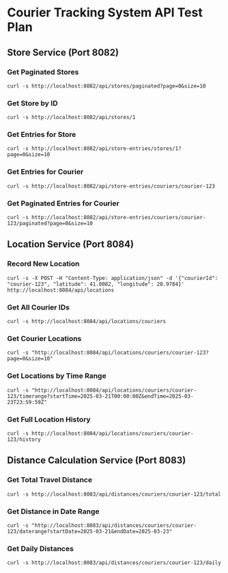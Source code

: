 # Courier Tracking System API Test Plan

## Store Service (Port 8082)

### Get Paginated Stores

```
curl -s http://localhost:8082/api/stores/paginated?page=0&size=10
```

### Get Store by ID

```
curl -s http://localhost:8082/api/stores/1
```

### Get Entries for Store

```
curl -s http://localhost:8082/api/store-entries/stores/1?page=0&size=10
```

### Get Entries for Courier

```
curl -s http://localhost:8082/api/store-entries/couriers/courier-123
```

### Get Paginated Entries for Courier

```
curl -s http://localhost:8082/api/store-entries/couriers/courier-123/paginated?page=0&size=10
```

## Location Service (Port 8084)

### Record New Location

```
curl -s -X POST -H "Content-Type: application/json" -d '{"courierId": "courier-123", "latitude": 41.0082, "longitude": 28.9784}' http://localhost:8084/api/locations
```

### Get All Courier IDs

```
curl -s http://localhost:8084/api/locations/couriers
```

### Get Courier Locations

```
curl -s "http://localhost:8084/api/locations/couriers/courier-123?page=0&size=10"
```

### Get Locations by Time Range

```
curl -s "http://localhost:8084/api/locations/couriers/courier-123/timerange?startTime=2025-03-21T00:00:00Z&endTime=2025-03-23T23:59:59Z"
```

### Get Full Location History

```
curl -s http://localhost:8084/api/locations/couriers/courier-123/history
```

## Distance Calculation Service (Port 8083)

### Get Total Travel Distance

```
curl -s http://localhost:8083/api/distances/couriers/courier-123/total
```

### Get Distance in Date Range

```
curl -s "http://localhost:8083/api/distances/couriers/courier-123/daterange?startDate=2025-03-21&endDate=2025-03-23"
```

### Get Daily Distances

```
curl -s http://localhost:8083/api/distances/couriers/courier-123/daily
```

